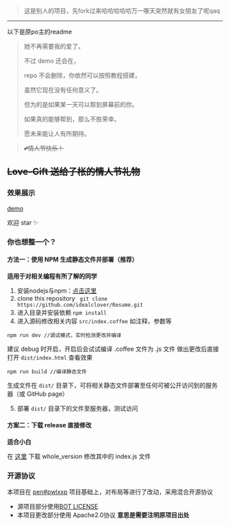 > 这是别人的项目，先fork过来哈哈哈哈哈万一哪天突然就有女朋友了呢qaq

----

以下是原po主的readme

> 她不再需要我的爱了。
> 
> 不过 demo 还会在，
> 
> repo 不会删除，你依然可以按照教程搭建，
> 
> 虽然它现在没有任何意义了。
>
> 但为的是如果某一天可以帮到屏幕前的你。
> 
> 如果真的能够帮到，那么不胜荣幸。
>
> 愿未来能让人有所期待。

> ~~💕情人节快乐！~~

## ~~Love-Gift 送给子枨的情人节礼物~~

### 效果展示

[demo](https://love.idealclover.top)

欢迎 star ✨

### 你也想整一个？

#### 方法一：使用 NPM 生成静态文件并部署（推荐）

**适用于对相关编程有所了解的同学**

1. 安装nodejs与npm：[点击这里](http://nodejs.cn/download/)
2. clone this repository ``` git clone https://github.com/idealclover/Resume.git```
3. 进入目录并安装依赖 ```npm install```
4. 进入源码修改相关内容 ```src/index.coffee``` 如注释，参数等

```
npm run dev //调试模式，实时检测更改并编译
```

建议 debug 时开启，开启后会试试编译 .coffee 文件为 .js 文件
做出更改后直接打开 ```dist/index.html``` 查看效果

```
npm run build //编译静态文件
```

生成文件在 ```dist/``` 目录下，可将相关静态文件部署至任何可被公开访问到的服务器（或 GitHub page）

5. 部署 ```dist/``` 目录下的文件至服务器，测试访问

#### 方案二：下载 release 直接修改

**适合小白**

在 [这里](https://github.com/idealclover/Love-Gift/releases) 下载 whole_version 修改其中的 index.js 文件

### 开源协议

本项目在 [pen#pwlxxp](https://codepen.io/jakealbaugh/pen/PwLXXP) 项目基础上，对布局等进行了改动，采用混合开源协议
* 源项目部分使用[BOT LICENSE](https://github.com/idealclover/Love-Gift/blob/master/LICENSE_OLD)
* 本项目更改部分使用 Apache2.0协议 **意思是需要注明原项目出处**
